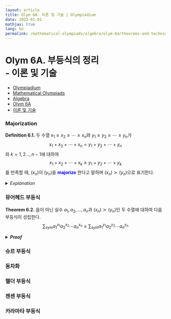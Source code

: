```yaml
---
layout: article
title: Olym 6A. 이론 및 기술 | Olympiadium
date: 2022-01-01
mathjax: true
lang: ko
permalink: /mathematical-olympiads/algebra/olym-6a/theorems-and-techniques/
---
```

# Olym 6A. 부등식의 정리 <br> <ssup> - 이론 및 기술</ssup>

<ul class="breadcrumb">
	<li><a href="{{ site.url }}">Olympiadium</a></li> 
	<li><a href="{{ site.url }}mathematical-olympiads/">Mathematical Olympiads</a></li> 
	<li><a href="{{ site.url }}mathematical-olympiads/algebra/">Algebra</a></li> 
	<li><a href="{{ site.url }}mathematical-olympiads/algebra/olym-6a/">Olym 6A</a></li> 
	<li><a href="{{ site.url }}mathematical-olympiads/algebra/olym-6a/theorems-and-techniques/">이론 및 기술</a></li>
</ul>

### Majorization
<yellowboard><b>Definition 6.1.</b> 두 수열 $x_1 \ge x_2 \ge \cdots \ge x_n$와 $y_1 \ge y_2 \ge \cdots \ge y_n$가 $$x_1+x_2+\cdots +x_n=y_1+y_2+\cdots +y_n$$와 $k=1, 2 \ldots, n-1$에 대하여 $$x_1+x_2+\cdots +x_k \ge y_1+y_2+\cdots +y_k$$를 만족할 때, $(x_n)$이 $(y_n)$을 <span style="color:blue"><b>majorize</b></span> 한다고 말하며 $(x_n) \succ (y_n)$으로 표기한다. </yellowboard>
<orangeborder><details>
<summary><i>Explanation</i></summary>
예를 들면 $$(5, 0, 0) \succ (3, 1, 1) \succ (2, 2, 1)$$이 성립한다. 
</details></orangeborder>

### 뮤어헤드 부등식
<greenboard><b>Theorem 6.2.</b> 음이 아닌 실수 $a_1, a_2, \ldots, a_n$과 $(x_n) \succ (y_n)$인 두 수열에 대하여 다음 부등식이 성립한다. $$\sum_{\mathrm{sym}}a_1^{x_1}a_2^{x_2}\cdots a_n^{x_n} \ge \sum_{\mathrm{sym}}a_1^{y_1}a_2^{y_2}\cdots a_n^{y_n}$$</greenboard>
<blueborder><details>
<summary><b><i>Proof</i></b></summary>
증명
</details></blueborder>

### 슈르 부등식


### 동차화

### 헬더 부등식

### 젠센 부등식

### 카라마타 부등식
